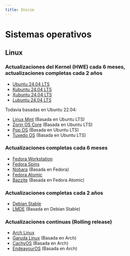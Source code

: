 ```yaml
---
title: Inicio
---
```


# Sistemas operativos

## Linux

### Actualizaciones del Kernel (HWE) cada 6 meses, actualizaciones completas cada 2 años

- [Ubuntu 24.04 LTS](https://ubuntu.com/desktop)
- [Kubuntu 24.04 LTS](https://kubuntu.org/)
- [Xubuntu 24.04 LTS](https://xubuntu.org/)
- [Lubuntu 24.04 LTS](https://lubuntu.me/)

Todavia basadas en Ubuntu 22.04:

- [Linux Mint](https://linuxmint.com/) (Basada en Ubuntu LTS)
- [Zorin OS Core](https://zorin.com/os/) (Basada en Ubuntu LTS)
- [Pop OS](https://pop.system76.com/) (Basada en Ubuntu LTS)
- [Tuxedo OS](https://www.tuxedocomputers.com/en/TUXEDO-OS_1.tuxedo) (Basada en Ubuntu LTS)

### Actualizaciones completas cada 6 meses

- [Fedora Workstation](https://fedoraproject.org/workstation/)
- [Fedora Spins](https://fedoraproject.org/spins/)
- [Nobara](https://nobaraproject.org/) (Basada en Fedora)
- [Fedora Atomic](https://fedoraproject.org/atomic-desktops/)
- [Bazzite](https://bazzite.gg/) (Basada en Fedora Atomic)

### Actualizaciones completas cada 2 años

- [Debian Stable](https://debian.org/)
- [LMDE](https://linuxmint.com/download_lmde.php) (Basada en Debian Stable)

### Actualizaciones continuas (Rolling release)

- [Arch Linux](https://archlinux.org/)
- [Garuda Linux](https://garudalinux.org/) (Basada en Arch)
- [CachyOS](https://cachyos.org/) (Basada en Arch)
- [EndeavourOS](https://endeavouros.com/) (Basada en Arch)
